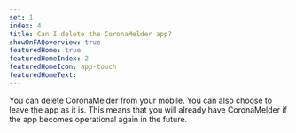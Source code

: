 ```yaml
---
set: 1
index: 4
title: Can I delete the CoronaMelder app?
showOnFAQoverview: true
featuredHome: true
featuredHomeIndex: 2
featuredHomeIcon: app-touch
featuredHomeText: 
---
```

You can delete CoronaMelder from your mobile. You can also choose to leave the app as it is. This means that you will already have CoronaMelder if the app becomes operational again in the future. 
